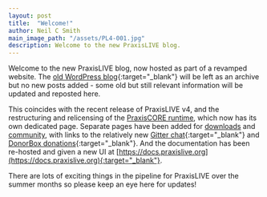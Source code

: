 ```yaml
---
layout: post
title:  "Welcome!"
author: Neil C Smith
main_image_path: "/assets/PL4-001.jpg"
description: Welcome to the new PraxisLIVE blog.
---
```


Welcome to the new PraxisLIVE blog, now hosted as part of a revamped website. The
[old WordPress blog](https://praxisintermedia.wordpress.com){:target="_blank"} will be left as an
archive but no new posts added - some old but still relevant information will be
updated and reposted here.

This coincides with the recent release of PraxisLIVE v4, and the restructuring and
relicensing of the [PraxisCORE runtime](/core/), which now has its own dedicated page.
Separate pages have been added for [downloads](/download/) and [community](/community/),
with links to the relatively new [Gitter chat](https://gitter.im/praxis-live){:target="_blank"} and
[DonorBox donations](https://donorbox.org/praxislive){:target="_blank"}. And the documentation has been
re-hosted and given a new UI at [https://docs.praxislive.org](https://docs.praxislive.org){:target="_blank"}. 

There are lots of exciting things in the pipeline for PraxisLIVE over the summer months
so please keep an eye here for updates!

